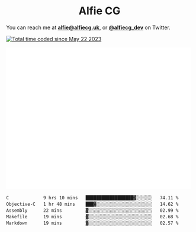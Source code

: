 <h1 align="center">Alfie CG</h1>

You can reach me at **alfie@alfiecg.uk**, or **[@alfiecg_dev](https://twitter.com/alfiecg_dev)** on Twitter.

<a href="https://wakatime.com/@61592169-b9cf-4af8-b6fa-8ac7d4369b01"><img src="https://wakatime.com/badge/user/61592169-b9cf-4af8-b6fa-8ac7d4369b01.svg" alt="Total time coded since May 22 2023" /></a>


<img align="center" src="/github-metrics.svg" alt="Metrics" width="500">

 <!--[![GitHub Streak](https://streak-stats.demolab.com/?user=alfiecg24)](https://git.io/streak-stats)-->

<!--START_SECTION:waka-->

```txt
C             9 hrs 10 mins   ██████████████████▓░░░░░░   74.11 %
Objective-C   1 hr 48 mins    ███▓░░░░░░░░░░░░░░░░░░░░░   14.62 %
Assembly      22 mins         ▓░░░░░░░░░░░░░░░░░░░░░░░░   02.99 %
Makefile      19 mins         ▓░░░░░░░░░░░░░░░░░░░░░░░░   02.68 %
Markdown      19 mins         ▓░░░░░░░░░░░░░░░░░░░░░░░░   02.57 %
```

<!--END_SECTION:waka-->
